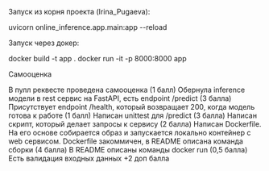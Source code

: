 Запуск из корня проекта (Irina_Pugaeva):

uvicorn online_inference.app.main:app --reload


Запуск через докер:

docker build -t app .
docker run -it -p 8000:8000 app

Самооценка

В пулл реквесте проведена самооценка (1 балл)
Обернула inference модели в rest сервис на FastAPI, есть endpoint /predict (3 балла)
Присутствует endpoint /health, который возвращает 200, когда модель готова к работе (1 балл)
Написан unittest для /predict (3 балла)
Написан скрипт, который делает запросы к сервису (2 балла)
Написан Dockerfile. На его основе собирается образ и запускается локально контейнер с web сервисом. Dockerfile закоммичен, в README описана команда сборки (4 балла)
В README описаны команды docker run (0,5 балла)
Есть валидация входных данных +2 доп балла